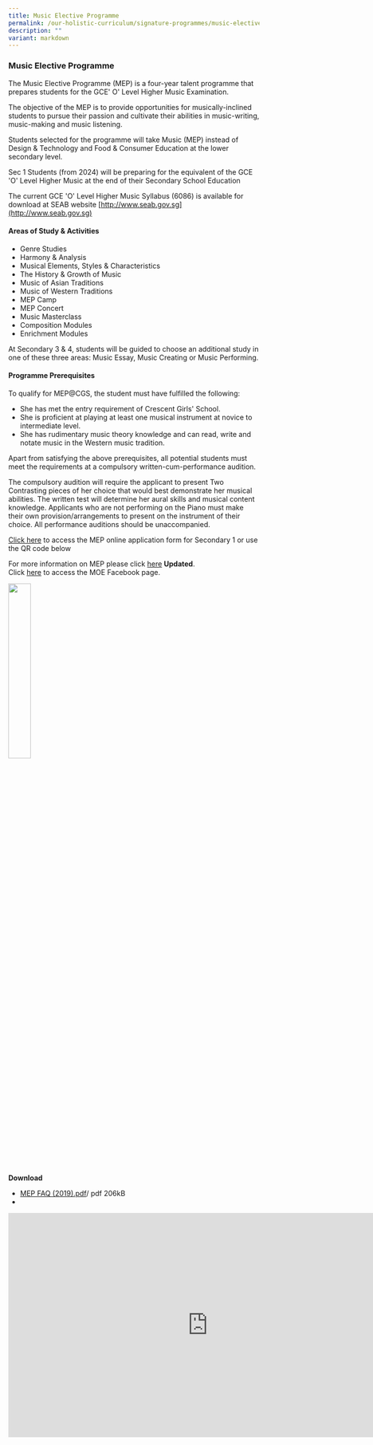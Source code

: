 ```yaml
---
title: Music Elective Programme
permalink: /our-holistic-curriculum/signature-programmes/music-elective-programme/
description: ""
variant: markdown
---
```

### **Music Elective Programme**
The Music Elective Programme (MEP) is a four-year talent programme that prepares students for the GCE' O' Level Higher Music Examination.

The objective of the MEP is to provide opportunities for musically-inclined students to pursue their passion and cultivate their abilities in music-writing, music-making and music listening.

Students selected for the programme will take Music (MEP) instead of Design &amp; Technology and Food &amp; Consumer Education at the lower secondary level.

Sec 1 Students (from 2024) will be preparing for the equivalent of the GCE 'O' Level Higher Music at the end of their Secondary School Education

The current GCE 'O' Level Higher Music Syllabus (6086) is available for download at SEAB website [http://www.seab.gov.sg](http://www.seab.gov.sg)

#### **Areas of Study &amp; Activities**
*   Genre Studies
*   Harmony &amp; Analysis
*   Musical Elements, Styles &amp; Characteristics
*   The History &amp; Growth of Music
*   Music of Asian Traditions
*   Music of Western Traditions
*   MEP Camp
*   MEP Concert
*   Music Masterclass
*   Composition Modules
*   Enrichment Modules

At Secondary 3 &amp; 4, students will be guided to choose an additional study in one of these three areas: Music Essay, Music Creating or Music Performing.

#### **Programme Prerequisites**
To qualify for MEP@CGS, the student must have fulfilled the following:
*   She has met the entry requirement of Crescent Girls' School.
*   She is proficient at playing at least one musical instrument at novice to intermediate level.
*   She has rudimentary music theory knowledge and can read, write and notate music in the Western music tradition.

Apart from satisfying the above prerequisites, all potential students must meet the requirements at a compulsory written-cum-performance audition.

The compulsory audition will require the applicant to present Two Contrasting pieces of her choice that would best demonstrate her musical abilities. The written test will determine her aural skills and musical content knowledge. Applicants who are not performing on the Piano must make their own provision/arrangements to present on the instrument of their choice. All performance auditions should be unaccompanied.

[Click here](https://tinyurl.com/yyx8tfqm)&nbsp;to access the MEP online application form for Secondary 1 or use the QR code below

For more information on MEP please click&nbsp;[here](https://www.moe.gov.sg/education-in-sg/our-programmes/mep-sec/overview) **Updated**.<br>
Click&nbsp;[here](https://www.facebook.com/6788957003/posts/10160206090752004/?vh=e)&nbsp;to access the MOE Facebook page.

<img style="width:30%" src="/images/musicqr.png">

**Download**
*   [MEP FAQ (2019).pdf](/files/MEP%20FAQ%20(2019).pdf)/ pdf 206kB
*   

<iframe allowfullscreen="true" height="450" width="800" frameborder="0" src="https://docs.google.com/presentation/d/e/2PACX-1vR1x1DkBBldeVJqjHYdWzd906LLatnWrF_BGcFscYJjwtvfg0AtwpTXEBY5tc7mlncHJDFJ9I_iKaBj/embed?start=false&amp;loop=false&amp;delayms=3000"></iframe>